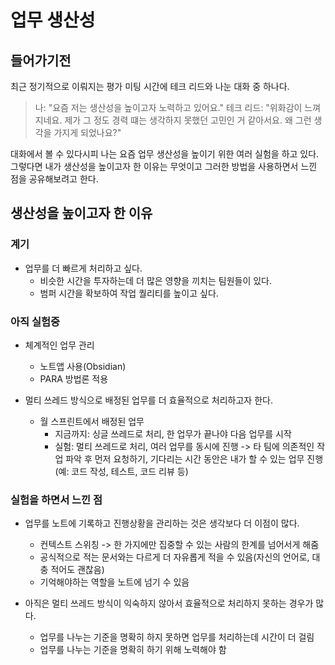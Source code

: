 # 업무 생산성

## 들어가기전

최근 정기적으로 이뤄지는 평가 미팅 시간에 테크 리드와 나눈 대화 중 하나다.

> 나: "요즘 저는 생산성을 높이고자 노력하고 있어요."
> 테크 리드: "위화감이 느껴지네요. 제가 그 정도 경력 떄는 생각하지 못했던 고민인 거 같아서요. 왜 그런 생각을 가지게 되었나요?"

대화에서 볼 수 있다시피 나는 요즘 업무 생산성을 높이기 위한 여러 실험을 하고 있다. 그렇다면 내가 생산성을 높이고자 한 이유는 무엇이고 그러한 방법을 사용하면서 느낀 점을 공유해보려고 한다.

## 생산성을 높이고자 한 이유

### 계기

- 업무를 더 빠르게 처리하고 싶다.
  - 비슷한 시간을 투자하는데 더 많은 영향을 끼치는 팀원들이 있다.
  - 범퍼 시간을 확보하여 작업 퀄리티를 높이고 싶다.

### 아직 실험중

- 체계적인 업무 관리

  - 노트앱 사용(Obsidian)
  - PARA 방법론 적용

- 멀티 쓰레드 방식으로 배정된 업무를 더 효율적으로 처리하고자 한다.

  - 월 스프린트에서 배정된 업무
    - 지금까지: 싱글 쓰레드로 처리, 한 업무가 끝나야 다음 업무를 시작
    - 실험: 멀티 쓰레드로 처리, 여러 업무를 동시에 진행 -> 타 팀에 의존적인 작업 파악 후 먼저 요청하기, 기다리는 시간 동안은 내가 할 수 있는 업무 진행(예: 코드 작성, 테스트, 코드 리뷰 등)

### 실험을 하면서 느낀 점

- 업무를 노트에 기록하고 진행상황을 관리하는 것은 생각보다 더 이점이 많다.

  - 컨텍스트 스위칭 -> 한 가지에만 집중할 수 있는 사람의 한계를 넘어서게 해줌
  - 공식적으로 적는 문서와는 다르게 더 자유롭게 적을 수 있음(자신의 언어로, 대충 적어도 괜찮음)
  - 기억해야하는 역할을 노트에 넘기 수 있음

- 아직은 멀티 쓰레드 방식이 익숙하지 않아서 효율적으로 처리하지 못하는 경우가 많다.
  - 업무를 나누는 기준을 명확히 하지 못하면 업무를 처리하는데 시간이 더 걸림
  - 업무를 나누는 기준을 명확히 하기 위해 노력해야 함
